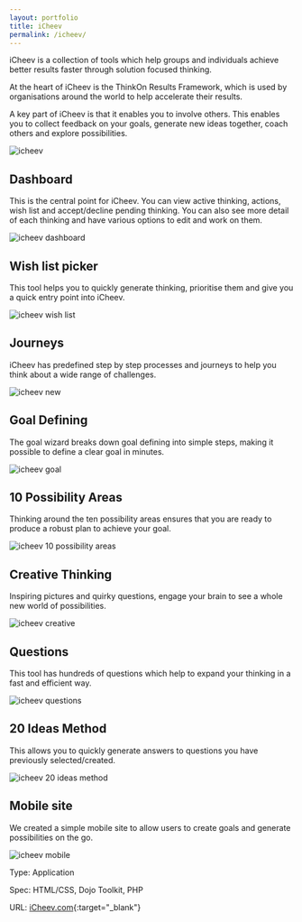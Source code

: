 ```yaml
---
layout: portfolio
title: iCheev
permalink: /icheev/
---
```


iCheev is a collection of tools which help groups and individuals achieve better results faster through solution focused thinking.

At the heart of iCheev is the ThinkOn Results Framework, which is used by organisations around the world to help accelerate their results.

A key part of iCheev is that it enables you to involve others. This enables you to collect feedback on your goals, generate new ideas together, coach others and explore possibilities.

![icheev](/images/icheev.jpg)

<h2>Dashboard</h2>

This is the central point for iCheev. You can view active thinking, actions, wish list and accept/decline pending thinking. You can also see more detail of each thinking and have various options to edit and work on them.

![icheev dashboard](/images/gifs/dashboard.gif)

<h2>Wish list picker</h2>

This tool helps you to quickly generate thinking, prioritise them and give you a quick entry point into iCheev.

![icheev wish list](/images/gifs/wishlist.gif)

<h2>Journeys</h2>

iCheev has predefined step by step processes and journeys to help you think about a wide range of challenges.

![icheev new](/images/gifs/new.gif)

<h2>Goal Defining</h2>

The goal wizard breaks down goal defining into simple steps, making it possible to define a clear goal in minutes.

![icheev goal](/images/gifs/goal.gif)

<h2>10 Possibility Areas</h2>

Thinking around the ten possibility areas ensures that you are ready to produce a robust plan to achieve your goal.

![icheev 10 possibility areas](/images/gifs/10poss.gif)

<h2>Creative Thinking</h2>

Inspiring pictures and quirky questions, engage your brain to see a whole new world of possibilities.

![icheev creative](/images/gifs/creative.gif)

<h2>Questions</h2>

This tool has hundreds of questions which help to expand your thinking in a fast and efficient way.

![icheev questions](/images/gifs/questions.gif)

<h2>20 Ideas Method</h2>

This allows you to quickly generate answers to questions you have previously selected/created.

![icheev 20 ideas method](/images/gifs/20ideasmethod.gif)

<h2>Mobile site</h2>

We created a simple mobile site to allow users to create goals and generate possibilities on the go.

![icheev mobile](/images/icheev2.jpg)

Type: Application

Spec: HTML/CSS, Dojo Toolkit, PHP

URL: [iCheev.com](http://www.icheev.com){:target="_blank"}